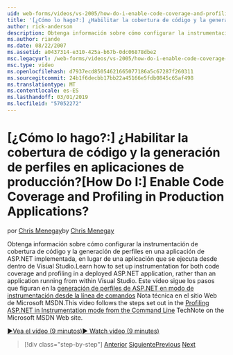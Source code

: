 ```yaml
---
uid: web-forms/videos/vs-2005/how-do-i-enable-code-coverage-and-profiling-in-production-applications
title: '[¿Cómo lo hago?:] ¿Habilitar la cobertura de código y la generación de perfiles en aplicaciones de producción? | Microsoft Docs'
author: rick-anderson
description: Obtenga información sobre cómo configurar la instrumentación de cobertura de código y la generación de perfiles en una aplicación de ASP.NET implementada, en lugar de una aplicación en ejecución desde Vi...
ms.author: riande
ms.date: 08/22/2007
ms.assetid: a0437314-e310-425a-b67b-0dc06878dbe2
msc.legacyurl: /web-forms/videos/vs-2005/how-do-i-enable-code-coverage-and-profiling-in-production-applications
msc.type: video
ms.openlocfilehash: d7937ecd85054621665077186a5c67287f260311
ms.sourcegitcommit: 24b1f6decbb17bb22a45166e5fdb0845c65af498
ms.translationtype: MT
ms.contentlocale: es-ES
ms.lasthandoff: 03/01/2019
ms.locfileid: "57052272"
---
```

<a name="how-do-i-enable-code-coverage-and-profiling-in-production-applications"></a><span data-ttu-id="bb0cd-104">[¿Cómo lo hago?:] ¿Habilitar la cobertura de código y la generación de perfiles en aplicaciones de producción?</span><span class="sxs-lookup"><span data-stu-id="bb0cd-104">[How Do I:] Enable Code Coverage and Profiling in Production Applications?</span></span>
====================
<span data-ttu-id="bb0cd-105">por [Chris Menegay](https://twitter.com/CMenegay)</span><span class="sxs-lookup"><span data-stu-id="bb0cd-105">by [Chris Menegay](https://twitter.com/CMenegay)</span></span>

<span data-ttu-id="bb0cd-106">Obtenga información sobre cómo configurar la instrumentación de cobertura de código y la generación de perfiles en una aplicación de ASP.NET implementada, en lugar de una aplicación que se ejecuta desde dentro de Visual Studio.</span><span class="sxs-lookup"><span data-stu-id="bb0cd-106">Learn how to set up instrumentation for both code coverage and profiling in a deployed ASP.NET application, rather than an application running from within Visual Studio.</span></span> <span data-ttu-id="bb0cd-107">Este vídeo sigue los pasos que figuran en la [generación de perfiles de ASP.NET en modo de instrumentación desde la línea de comandos](https://msdn.microsoft.com/teamsystem/aa718860.aspx) Nota técnica en el sitio Web de Microsoft MSDN.</span><span class="sxs-lookup"><span data-stu-id="bb0cd-107">This video follows the steps set out in the [Profiling ASP.NET in Instrumentation mode from the Command Line](https://msdn.microsoft.com/teamsystem/aa718860.aspx) TechNote on the Microsoft MSDN Web site.</span></span>

[<span data-ttu-id="bb0cd-108">&#9654;Vea el vídeo (9 minutos)</span><span class="sxs-lookup"><span data-stu-id="bb0cd-108">&#9654; Watch video (9 minutes)</span></span>](https://channel9.msdn.com/Blogs/ASP-NET-Site-Videos/how-do-i-enable-code-coverage-and-profiling-in-production-applications)

> [!div class="step-by-step"]
> <span data-ttu-id="bb0cd-109">[Anterior](how-do-i-run-unit-tests-against-a-deployed-database.md)
> [Siguiente](web-deployment-projects.md)</span><span class="sxs-lookup"><span data-stu-id="bb0cd-109">[Previous](how-do-i-run-unit-tests-against-a-deployed-database.md)
[Next](web-deployment-projects.md)</span></span>

